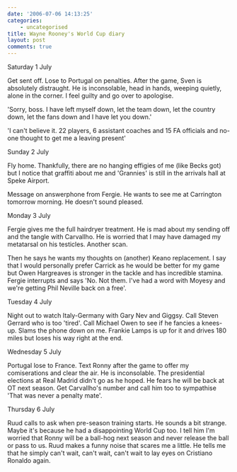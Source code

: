 ```yaml
---
date: '2006-07-06 14:13:25'
categories:
    - uncategorised
title: Wayne Rooney's World Cup diary
layout: post
comments: true
---
```


Saturday 1 July

Get sent off. Lose to Portugal on penalties. After the game, Sven is
absolutely distraught. He is inconsolable, head in hands, weeping
quietly, alone in the corner. I feel guilty and go over to apologise.

'Sorry, boss. I have left myself down, let the team down, let the
country down, let the fans down and I have let you down.'

'I can't believe it. 22 players, 6 assistant coaches and 15 FA officials
and no-one thought to get me a leaving present'

Sunday 2 July

Fly home. Thankfully, there are no hanging effigies of me (like Becks
got) but I notice that graffiti about me and 'Grannies' is still in the
arrivals hall at Speke Airport.

Message on answerphone from Fergie. He wants to see me at Carrington
tomorrow morning. He doesn't sound pleased.

Monday 3 July

Fergie gives me the full hairdryer treatment. He is mad about my sending
off and the tangle with Carvallho. He is worried that I may have damaged
my metatarsal on his testicles. Another scan.

Then he says he wants my thoughts on (another) Keano replacement. I say
that I would personally prefer Carrick as he would be better for my game
but Owen Hargreaves is stronger in the tackle and has incredible
stamina. Fergie interrupts and says 'No. Not them. I've had a word with
Moyesy and we're getting Phil Neville back on a free'.

Tuesday 4 July

Night out to watch Italy-Germany with Gary Nev and Giggsy. Call Steven
Gerrard who is too 'tired'. Call Michael Owen to see if he fancies a
knees-up. Slams the phone down on me. Frankie Lamps is up for it and
drives 180 miles but loses his way right at the end.

Wednesday 5 July

Portugal lose to France. Text Ronny after the game to offer my
comiserations and clear the air. He is inconsolable. The presidential
elections at Real Madrid didn't go as he hoped. He fears he will be back
at OT next season. Get Carvallho's number and call him too to sympathise
'That was never a penalty mate'.

Thursday 6 July

Ruud calls to ask when pre-season training starts. He sounds a bit
strange. Maybe it's because he had a disappointing World Cup too. I tell
him I'm worried that Ronny will be a ball-hog next season and never
release the ball or pass to us. Ruud makes a funny noise that scares me
a little. He tells me that he simply can't wait, can't wait, can't wait
to lay eyes on Cristiano Ronaldo again.
